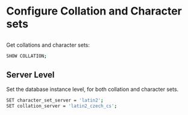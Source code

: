 # Configure Collation and Character sets

##
Get collations and character sets:
```sh
SHOW COLLATION;
```

## Server Level
Set the database instance level, for both collation and character sets.
```sh
SET character_set_server = 'latin2';
SET collation_server = 'latin2_czech_cs';
```
